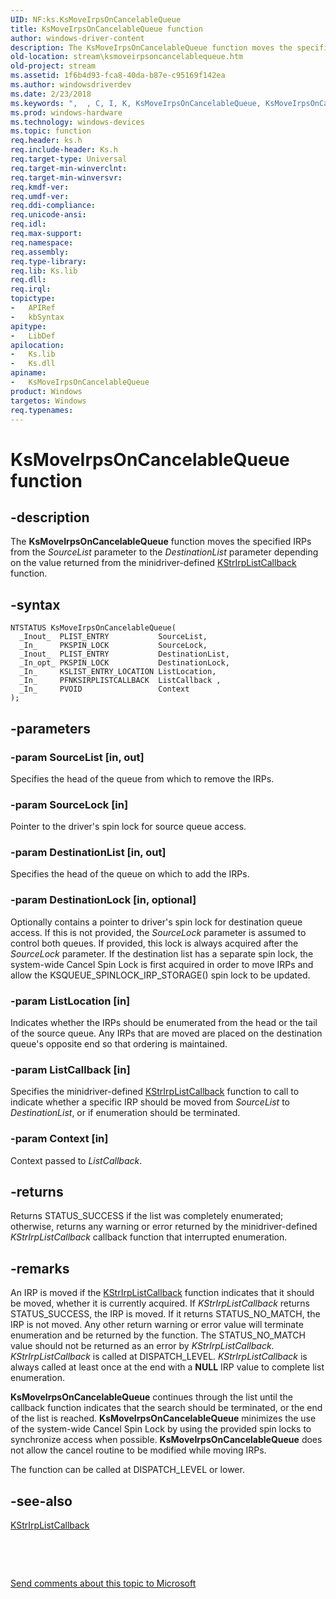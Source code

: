 ```yaml
---
UID: NF:ks.KsMoveIrpsOnCancelableQueue
title: KsMoveIrpsOnCancelableQueue function
author: windows-driver-content
description: The KsMoveIrpsOnCancelableQueue function moves the specified IRPs from the SourceList parameter to the DestinationList parameter depending on the value returned from the minidriver-defined KStrIrpListCallback function.
old-location: stream\ksmoveirpsoncancelablequeue.htm
old-project: stream
ms.assetid: 1f6b4d93-fca8-40da-b87e-c95169f142ea
ms.author: windowsdriverdev
ms.date: 2/23/2018
ms.keywords: ",  , C, I, K, KsMoveIrpsOnCancelableQueue, KsMoveIrpsOnCancelableQueue function [Streaming Media Devices], M, O, Q, a, b, c, e, ks/KsMoveIrpsOnCancelableQueue, ksfunc_e01b21f7-96b7-4a6c-b6cb-3667d7b6b4dc.xml, l, n, o, p, r, s, stream.ksmoveirpsoncancelablequeue, u, v"
ms.prod: windows-hardware
ms.technology: windows-devices
ms.topic: function
req.header: ks.h
req.include-header: Ks.h
req.target-type: Universal
req.target-min-winverclnt: 
req.target-min-winversvr: 
req.kmdf-ver: 
req.umdf-ver: 
req.ddi-compliance: 
req.unicode-ansi: 
req.idl: 
req.max-support: 
req.namespace: 
req.assembly: 
req.type-library: 
req.lib: Ks.lib
req.dll: 
req.irql: 
topictype:
-	APIRef
-	kbSyntax
apitype:
-	LibDef
apilocation:
-	Ks.lib
-	Ks.dll
apiname:
-	KsMoveIrpsOnCancelableQueue
product: Windows
targetos: Windows
req.typenames: 
---
```


# KsMoveIrpsOnCancelableQueue function


## -description


The <b>KsMoveIrpsOnCancelableQueue</b> function moves the specified IRPs from the <i>SourceList</i> parameter to the <i>DestinationList </i>parameter depending on the value returned from the minidriver-defined <a href="https://msdn.microsoft.com/library/windows/hardware/ff567187">KStrIrpListCallback</a> function.


## -syntax


````
NTSTATUS KsMoveIrpsOnCancelableQueue(
  _Inout_  PLIST_ENTRY           SourceList,
  _In_     PKSPIN_LOCK           SourceLock,
  _Inout_  PLIST_ENTRY           DestinationList,
  _In_opt_ PKSPIN_LOCK           DestinationLock,
  _In_     KSLIST_ENTRY_LOCATION ListLocation,
  _In_     PFNKSIRPLISTCALLBACK  ListCallback ,
  _In_     PVOID                 Context 
);
````


## -parameters




### -param SourceList [in, out]

Specifies the head of the queue from which to remove the IRPs.


### -param SourceLock [in]

Pointer to the driver's spin lock for source queue access.


### -param DestinationList [in, out]

Specifies the head of the queue on which to add the IRPs.


### -param DestinationLock [in, optional]

Optionally contains a pointer to driver's spin lock for destination queue access. If this is not provided, the <i>SourceLock</i> parameter is assumed to control both queues. If provided, this lock is always acquired after the <i>SourceLock</i> parameter. If the destination list has a separate spin lock, the system-wide Cancel Spin Lock is first acquired in order to move IRPs and allow the KSQUEUE_SPINLOCK_IRP_STORAGE() spin lock to be updated.


### -param ListLocation [in]

Indicates whether the IRPs should be enumerated from the head or the tail of the source queue. Any IRPs that are moved are placed on the destination queue's opposite end so that ordering is maintained.


### -param ListCallback [in]

Specifies the minidriver-defined <a href="https://msdn.microsoft.com/library/windows/hardware/ff567187">KStrIrpListCallback</a> function to call to indicate whether a specific IRP should be moved from <i>SourceList</i> to <i>DestinationList</i>, or if enumeration should be terminated.


### -param Context [in]

Context passed to <i>ListCallback</i>.


## -returns



Returns STATUS_SUCCESS if the list was completely enumerated; otherwise, returns any warning or error returned by the minidriver-defined <i>KStrIrpListCallback</i> callback function that interrupted enumeration.




## -remarks



An IRP is moved if the <a href="https://msdn.microsoft.com/library/windows/hardware/ff567187">KStrIrpListCallback</a> function indicates that it should be moved, whether it is currently acquired. If <i>KStrIrpListCallback </i>returns STATUS_SUCCESS, the IRP is moved. If it returns STATUS_NO_MATCH, the IRP is not moved. Any other return warning or error value will terminate enumeration and be returned by the function. The STATUS_NO_MATCH value should not be returned as an error by <i>KStrIrpListCallback</i>. <i>KStrIrpListCallback</i> is called at DISPATCH_LEVEL. <i>KStrIrpListCallback</i> is always called at least once at the end with a <b>NULL</b> IRP value to complete list enumeration.

<b>KsMoveIrpsOnCancelableQueue</b> continues through the list until the callback function indicates that the search should be terminated, or the end of the list is reached. <b>KsMoveIrpsOnCancelableQueue</b> minimizes the use of the system-wide Cancel Spin Lock by using the provided spin locks to synchronize access when possible. <b>KsMoveIrpsOnCancelableQueue</b> does not allow the cancel routine to be modified while moving IRPs.

The function can be called at DISPATCH_LEVEL or lower.




## -see-also

<a href="https://msdn.microsoft.com/library/windows/hardware/ff567187">KStrIrpListCallback</a>



 

 

<a href="mailto:wsddocfb@microsoft.com?subject=Documentation%20feedback [stream\stream]:%20KsMoveIrpsOnCancelableQueue function%20 RELEASE:%20(2/23/2018)&amp;body=%0A%0APRIVACY STATEMENT%0A%0AWe use your feedback to improve the documentation. We don't use your email address for any other purpose, and we'll remove your email address from our system after the issue that you're reporting is fixed. While we're working to fix this issue, we might send you an email message to ask for more info. Later, we might also send you an email message to let you know that we've addressed your feedback.%0A%0AFor more info about Microsoft's privacy policy, see http://privacy.microsoft.com/en-us/default.aspx." title="Send comments about this topic to Microsoft">Send comments about this topic to Microsoft</a>

